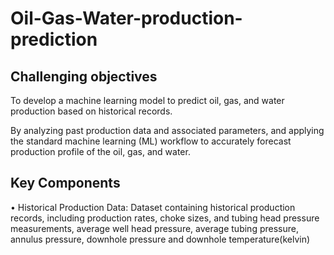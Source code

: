 # Oil-Gas-Water-production-prediction

Challenging objectives
---

To develop a machine learning model to predict oil, gas, and water production based on historical records.

By analyzing past production data and associated parameters, and applying the standard machine learning (ML) workflow to accurately forecast production profile of the oil, gas, and water.

Key Components
---

• Historical Production Data:  Dataset containing historical production records, including production rates, choke sizes, and tubing head pressure measurements, average well head pressure, average tubing pressure, annulus pressure, downhole pressure and downhole temperature(kelvin) 

